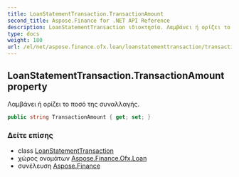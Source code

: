 ```yaml
---
title: LoanStatementTransaction.TransactionAmount
second_title: Aspose.Finance for .NET API Reference
description: LoanStatementTransaction ιδιοκτησία. Λαμβάνει ή ορίζει το ποσό της συναλλαγής.
type: docs
weight: 180
url: /el/net/aspose.finance.ofx.loan/loanstatementtransaction/transactionamount/
---
```

## LoanStatementTransaction.TransactionAmount property

Λαμβάνει ή ορίζει το ποσό της συναλλαγής.

```csharp
public string TransactionAmount { get; set; }
```

### Δείτε επίσης

* class [LoanStatementTransaction](../)
* χώρος ονομάτων [Aspose.Finance.Ofx.Loan](../../loanstatementtransaction/)
* συνέλευση [Aspose.Finance](../../../)


